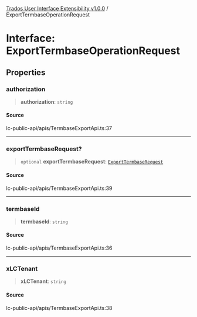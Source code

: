 [Trados User Interface Extensibility v1.0.0](../wiki/globals) / ExportTermbaseOperationRequest

# Interface: ExportTermbaseOperationRequest

## Properties

### authorization

> **authorization**: `string`

#### Source

lc-public-api/apis/TermbaseExportApi.ts:37

***

### exportTermbaseRequest?

> `optional` **exportTermbaseRequest**: [`ExportTermbaseRequest`](../wiki/Interface.ExportTermbaseRequest)

#### Source

lc-public-api/apis/TermbaseExportApi.ts:39

***

### termbaseId

> **termbaseId**: `string`

#### Source

lc-public-api/apis/TermbaseExportApi.ts:36

***

### xLCTenant

> **xLCTenant**: `string`

#### Source

lc-public-api/apis/TermbaseExportApi.ts:38
